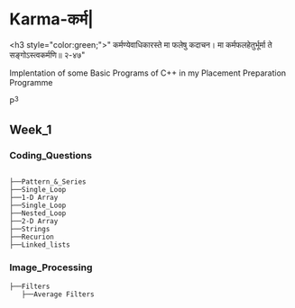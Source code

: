 ﻿# Karma-कर्म|
<h3 style="color:green;">" कर्मण्येवाधिकारस्ते मा फलेषु कदाचन। मा कर्मफलहेतुर्भूर्मा ते सङ्गोऽस्त्वकर्मणि॥ २-४७"</h3>

Implentation of some Basic Programs of C++ in my Placement Preparation Programme <p>P<sup>3</sup></p>


## Week_1

### Coding_Questions
```

├──Pattern_&_Series
├──Single_Loop
├──1-D Array
├──Single_Loop
├──Nested_Loop
├──2-D Array
├──Strings
├──Recurion
├──Linked_lists
```



### Image_Processing

```
├──Filters
   ├──Average Filters
